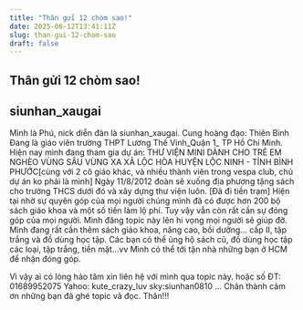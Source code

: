 ```yaml
---
title: "Thân gửi 12 chòm sao!"
date: 2025-06-12T13:41:11Z
slug: than-gui-12-chom-sao
draft: false
---
```


## Thân gửi 12 chòm sao!

## siunhan_xaugai

Mình là Phú, nick diễn đàn là siunhan_xaugai. 
Cung hoàng đạo: Thiên Bình
Đang là giáo viên trường THPT Lương Thế Vinh_Quận 1_ TP Hồ Chí Minh.
Hiện nay mình đang tham gia dự án: THƯ VIỆN MINI DÀNH CHO TRẺ EM NGHÈO VÙNG SÂU VÙNG XA XÃ LỘC HÒA HUYỆN LỘC NINH - TỈNH BÌNH PHƯỚC[cùng với 2 cô giáo khác, và nhiều thành viên trong vespa club, chủ dự án ko phải là mình]
Ngày 11/8/2012 đoàn sẽ xuống địa phương tặng sách cho trường THCS dưới đó và xây dựng thư viện luôn. [Đã đi tiền trạm]
Hiện tại nhờ sự quyên góp của mọi người chúng mình đã có được hơn 200 bộ sách giáo khoa và một số tiền làm lộ phí.
Tuy vậy vẫn còn rất cần sự đóng góp của mọi người.
Mình đăng topic này lên hi vọng mọi người sẽ giúp đỡ.
Mình đang rất cần thêm sách giáo khoa, nâng cao, bồi dưỡng... cấp II, tập trắng và đồ dùng học tập.
Các bạn có thể ủng hộ sách cũ, đồ dùng học tập các loại, tập trắng, tiền mặt...vv
Mình có thể tới tận nhà những bạn ở HCM để nhận đóng góp.
 
Vì vậy ai có lòng hảo tâm xin liên hệ với mình qua topic này.
hoặc số ĐT: 01689952075
Yahoo: kute_crazy_luv
sky:siunhan0810
...
Chân thành cảm ơn những bạn đã ghé topic và đọc.
Thân!!!